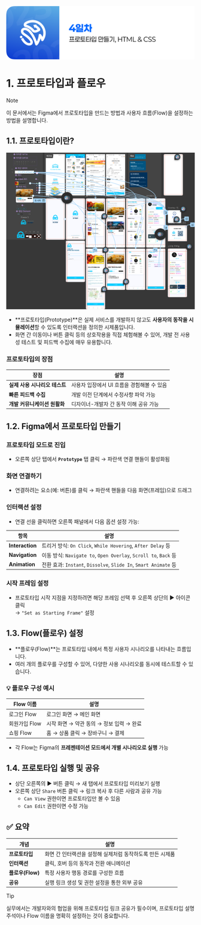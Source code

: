<img src="./header.png" />

# 1. 프로토타입과 플로우

> [!NOTE]  
> 이 문서에서는 Figma에서 프로토타입을 만드는 방법과 사용자 흐름(Flow)을 설정하는 방법을 설명합니다.

## 1.1. 프로토타입이란?

<img src="./src/01/prototype.png" />

- **프로토타입(Prototype)**은 실제 서비스를 개발하지 않고도 **사용자의 동작을 시뮬레이션**할 수 있도록 인터랙션을 정의한 시제품입니다.
- 화면 간 이동이나 버튼 클릭 등의 상호작용을 직접 체험해볼 수 있어, 개발 전 사용성 테스트 및 피드백 수집에 매우 유용합니다.

### 프로토타입의 장점

| 장점                          | 설명                                       |
| ----------------------------- | ------------------------------------------ |
| **실제 사용 시나리오 테스트** | 사용자 입장에서 UI 흐름을 경험해볼 수 있음 |
| **빠른 피드백 수집**          | 개발 이전 단계에서 수정사항 파악 가능      |
| **개발 커뮤니케이션 원활화**  | 디자이너-개발자 간 동작 이해 공유 가능     |

## 1.2. Figma에서 프로토타입 만들기

### 프로토타입 모드로 진입

- 오른쪽 상단 탭에서 **`Prototype`** 탭 클릭 → 파란색 연결 핸들이 활성화됨

### 화면 연결하기

- 연결하려는 요소(예: 버튼)를 클릭 → 파란색 핸들을 다음 화면(프레임)으로 드래그

### 인터랙션 설정

- 연결 선을 클릭하면 오른쪽 패널에서 다음 옵션 설정 가능:

| 항목            | 설명                                                             |
| --------------- | ---------------------------------------------------------------- |
| **Interaction** | 트리거 방식: `On Click`, `While Hovering`, `After Delay` 등      |
| **Navigation**  | 이동 방식: `Navigate to`, `Open Overlay`, `Scroll to`, `Back` 등 |
| **Animation**   | 전환 효과: `Instant`, `Dissolve`, `Slide In`, `Smart Animate` 등 |

### 시작 프레임 설정

- 프로토타입 시작 지점을 지정하려면 해당 프레임 선택 후 오른쪽 상단의 ▶️ 아이콘 클릭  
  → `"Set as Starting Frame"` 설정

## 1.3. Flow(플로우) 설정

- **플로우(Flow)**는 프로토타입 내에서 특정 사용자 시나리오를 나타내는 흐름입니다.
- 여러 개의 플로우를 구성할 수 있어, 다양한 사용 시나리오를 동시에 테스트할 수 있습니다.

### 💡 플로우 구성 예시

| Flow 이름     | 설명                                     |
| ------------- | ---------------------------------------- |
| 로그인 Flow   | 로그인 화면 → 메인 화면                  |
| 회원가입 Flow | 시작 화면 → 약관 동의 → 정보 입력 → 완료 |
| 쇼핑 Flow     | 홈 → 상품 클릭 → 장바구니 → 결제         |

- 각 Flow는 Figma의 **프레젠테이션 모드에서 개별 시나리오로 실행** 가능

## 1.4. 프로토타입 실행 및 공유

- 상단 오른쪽의 ▶️ 버튼 클릭 → 새 탭에서 프로토타입 미리보기 실행
- 오른쪽 상단 `Share` 버튼 클릭 → 링크 복사 후 다른 사람과 공유 가능
  - `Can View` 권한이면 프로토타입만 볼 수 있음
  - `Can Edit` 권한이면 수정 가능

## ✅ 요약

| 개념             | 설명                                                      |
| ---------------- | --------------------------------------------------------- |
| **프로토타입**   | 화면 간 인터랙션을 설정해 실제처럼 동작하도록 만든 시제품 |
| **인터랙션**     | 클릭, 호버 등의 동작과 전환 애니메이션                    |
| **플로우(Flow)** | 특정 사용자 행동 경로를 구성한 흐름                       |
| **공유**         | 실행 링크 생성 및 권한 설정을 통한 외부 공유              |

> [!TIP]  
> 실무에서는 개발자와의 협업을 위해 프로토타입 링크 공유가 필수이며, 프로토타입 설명 주석이나 Flow 이름을 명확히 설정하는 것이 중요합니다.

